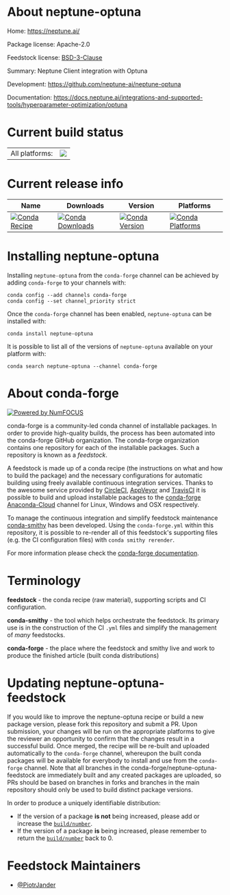 About neptune-optuna
====================

Home: https://neptune.ai/

Package license: Apache-2.0

Feedstock license: [BSD-3-Clause](https://github.com/conda-forge/neptune-optuna-feedstock/blob/master/LICENSE.txt)

Summary: Neptune Client integration with Optuna

Development: https://github.com/neptune-ai/neptune-optuna

Documentation: https://docs.neptune.ai/integrations-and-supported-tools/hyperparameter-optimization/optuna

Current build status
====================


<table><tr><td>All platforms:</td>
    <td>
      <a href="https://dev.azure.com/conda-forge/feedstock-builds/_build/latest?definitionId=12789&branchName=master">
        <img src="https://dev.azure.com/conda-forge/feedstock-builds/_apis/build/status/neptune-optuna-feedstock?branchName=master">
      </a>
    </td>
  </tr>
</table>

Current release info
====================

| Name | Downloads | Version | Platforms |
| --- | --- | --- | --- |
| [![Conda Recipe](https://img.shields.io/badge/recipe-neptune--optuna-green.svg)](https://anaconda.org/conda-forge/neptune-optuna) | [![Conda Downloads](https://img.shields.io/conda/dn/conda-forge/neptune-optuna.svg)](https://anaconda.org/conda-forge/neptune-optuna) | [![Conda Version](https://img.shields.io/conda/vn/conda-forge/neptune-optuna.svg)](https://anaconda.org/conda-forge/neptune-optuna) | [![Conda Platforms](https://img.shields.io/conda/pn/conda-forge/neptune-optuna.svg)](https://anaconda.org/conda-forge/neptune-optuna) |

Installing neptune-optuna
=========================

Installing `neptune-optuna` from the `conda-forge` channel can be achieved by adding `conda-forge` to your channels with:

```
conda config --add channels conda-forge
conda config --set channel_priority strict
```

Once the `conda-forge` channel has been enabled, `neptune-optuna` can be installed with:

```
conda install neptune-optuna
```

It is possible to list all of the versions of `neptune-optuna` available on your platform with:

```
conda search neptune-optuna --channel conda-forge
```


About conda-forge
=================

[![Powered by NumFOCUS](https://img.shields.io/badge/powered%20by-NumFOCUS-orange.svg?style=flat&colorA=E1523D&colorB=007D8A)](http://numfocus.org)

conda-forge is a community-led conda channel of installable packages.
In order to provide high-quality builds, the process has been automated into the
conda-forge GitHub organization. The conda-forge organization contains one repository
for each of the installable packages. Such a repository is known as a *feedstock*.

A feedstock is made up of a conda recipe (the instructions on what and how to build
the package) and the necessary configurations for automatic building using freely
available continuous integration services. Thanks to the awesome service provided by
[CircleCI](https://circleci.com/), [AppVeyor](https://www.appveyor.com/)
and [TravisCI](https://travis-ci.com/) it is possible to build and upload installable
packages to the [conda-forge](https://anaconda.org/conda-forge)
[Anaconda-Cloud](https://anaconda.org/) channel for Linux, Windows and OSX respectively.

To manage the continuous integration and simplify feedstock maintenance
[conda-smithy](https://github.com/conda-forge/conda-smithy) has been developed.
Using the ``conda-forge.yml`` within this repository, it is possible to re-render all of
this feedstock's supporting files (e.g. the CI configuration files) with ``conda smithy rerender``.

For more information please check the [conda-forge documentation](https://conda-forge.org/docs/).

Terminology
===========

**feedstock** - the conda recipe (raw material), supporting scripts and CI configuration.

**conda-smithy** - the tool which helps orchestrate the feedstock.
                   Its primary use is in the construction of the CI ``.yml`` files
                   and simplify the management of *many* feedstocks.

**conda-forge** - the place where the feedstock and smithy live and work to
                  produce the finished article (built conda distributions)


Updating neptune-optuna-feedstock
=================================

If you would like to improve the neptune-optuna recipe or build a new
package version, please fork this repository and submit a PR. Upon submission,
your changes will be run on the appropriate platforms to give the reviewer an
opportunity to confirm that the changes result in a successful build. Once
merged, the recipe will be re-built and uploaded automatically to the
`conda-forge` channel, whereupon the built conda packages will be available for
everybody to install and use from the `conda-forge` channel.
Note that all branches in the conda-forge/neptune-optuna-feedstock are
immediately built and any created packages are uploaded, so PRs should be based
on branches in forks and branches in the main repository should only be used to
build distinct package versions.

In order to produce a uniquely identifiable distribution:
 * If the version of a package **is not** being increased, please add or increase
   the [``build/number``](https://docs.conda.io/projects/conda-build/en/latest/resources/define-metadata.html#build-number-and-string).
 * If the version of a package **is** being increased, please remember to return
   the [``build/number``](https://docs.conda.io/projects/conda-build/en/latest/resources/define-metadata.html#build-number-and-string)
   back to 0.

Feedstock Maintainers
=====================

* [@PiotrJander](https://github.com/PiotrJander/)

